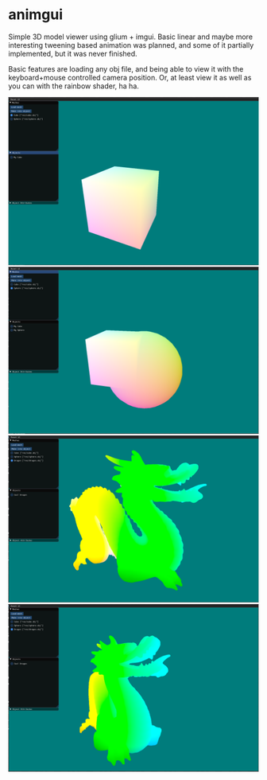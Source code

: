# animgui
Simple 3D model viewer using glium + imgui. Basic linear and maybe more
interesting tweening based animation was planned, and some of it partially
implemented, but it was never finished.

Basic features are loading any obj file, and being able to view it with the
keyboard+mouse controlled camera position. Or, at least view it as well as
you can with the rainbow shader, ha ha.

![Screenshot one](/cube.png?raw=true "Screenshot one")
![Screenshot two](/cubesphere.png?raw=true "Screenshot two")
![Screenshot three](/dragon.png?raw=true "Screenshot three")
![Screenshot four](/dragon2.png?raw=true "Screenshot four")
